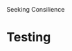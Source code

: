 <html>
<Head lang="en">
<meta charset="proxima nova">
Seeking Consilience</Head>
<Body>
  <h1>Testing</h1>
</Body>
</html>
